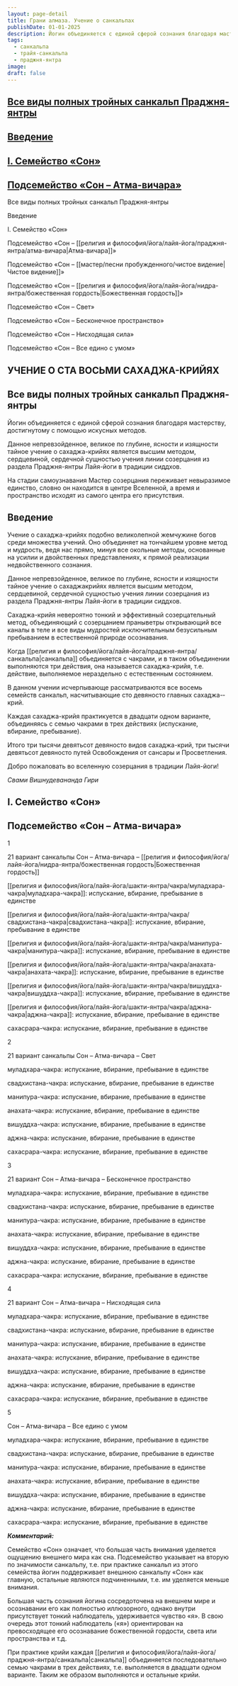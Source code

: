 ```yaml
---
layout: page-detail
title: Грани алмаза. Учение о санкальпах
publishDate: 01-01-2025
description: Йогин объединяется с единой сферой сознания благодаря мастерству, достигнутому с помощью искусных методов. Данное непревзойденное, великое по глубине, ясности и изящности тайное учение о сахаджа­крийях является высшим методом, сердцевиной, сердечной сущностью учения линии созерцания из раздела Праджня­янтры практической адвайты в традиции сиддхов.  На стадии самоузнавания Мастер созерцания переживает невыразимое единство, словно он находится в центре Вселенной, а время и пространство исходят из самого центра его присутствия.
tags:
  - санкальпа
  - трайя-санкальпа
  - праджня-янтра
image: 
draft: false
---
```


## [Все виды полных тройных санкальп Праджня-янтры](#1)
## [Введение](#2)
## [I. Семейство «Сон»](#3)
## [Подсемейство «Сон – Атма-вичара»](#4)
 Все виды полных тройных санкальп Праджня-янтры  
  
 Введение   
  
 I. Семейство «Сон»  
  
 Подсемейство «Сон – [[религия и философия/йога/лайя-йога/праджня-янтра/атма-вичара|Атма-вичара]]»  
  
 Подсемейство «Сон – [[мастер/песни пробужденного/чистое видение|Чистое видение]]»  
  
 Подсемейство «Сон – [[религия и философия/йога/лайя-йога/нидра-янтра/божественная гордость|Божественная гордость]]»  
  
 Подсемейство «Сон – Свет»  
  
 Подсемейство «Сон – Бесконечное пространство»  
  
 Подсемейство «Сон – Нисходящая сила»  
  
 Подсемейство «Сон – Все едино с умом»   
  
## УЧЕНИЕ О СТА ВОСЬМИ САХАДЖА-КРИЙЯХ
## 
## Все виды полных тройных санкальп Праджня-янтры
Йогин объединяется с единой сферой сознания благодаря мастерству, достигнутому с помощью искусных методов. 

Данное непревзойденное, великое по глубине, ясности и изящности тайное учение о сахаджа­-крийях является высшим методом, сердцевиной, сердечной сущностью учения линии созерцания из раздела Праджня-янтры Лайя-йоги в традиции сиддхов. 

На стадии самоузнавания Мастер созерцания переживает невыразимое единство, словно он находится в центре Вселенной, а время и пространство исходят из самого центра его присутствия. 

## 
## Введение
Учение о сахаджа­-крийях подобно великолепной жемчужине богов среди множества учений. Оно объединяет на тончайшем уровне метод и мудрость, ведя нас прямо, минуя все окольные методы, основанные на усилии и двойственных представлениях, к прямой реализации недвойственного сознания. 

Данное непревзойденное, великое по глубине, ясности и изящности тайное учение о сахаджа­крийях является высшим методом, сердцевиной, сердечной сущностью учения линии созерцания из раздела Праджня-янтры Лайя-йоги в традиции сиддхов. 

Сахаджа-крийя невероятно тонкий и эффективный созерцательный метод, объединяющий с созерцанием праны­ветры открывающий все каналы в теле и все виды мудростей исключительным безусильным пребыванием в естественной природе осознавания. 

Когда [[религия и философия/йога/лайя-йога/праджня-янтра/санкальпа|санкальпа]] обьединяется с чакрами, и в таком объединении выполняются три действия, она называется сахаджа-­крийя, т.е. действие, выполняемое нераздельно с естественным состоянием. 

В данном учении исчерпывающе рассматриваются все восемь семейств санкальп, насчитывающие сто девяносто главных сахаджа-­крий. 

Каждая сахаджа-­крийя практикуется в двадцати одном варианте, объединяясь с семью чакрами в трех действиях (испускание, вбирание, пребывание). 

Итого три тысячи девятьсот девяносто видов сахаджа-­крий, три тысячи девятьсот девяносто путей Освобождения от сансары и Просветления. 

Добро пожаловать во вселенную созерцания в традиции Лайя-йоги! 

_Свами Вишнудевананда Гири_ 

## 
## I. Семейство «Сон»
## 
## Подсемейство «Сон – Атма-вичара»
1 

21 вариант санкальпы Сон – Атма-вичара – [[религия и философия/йога/лайя-йога/нидра-янтра/божественная гордость|Божественная гордость]] 

[[религия и философия/йога/лайя-йога/шакти-янтра/чакра/муладхара-чакра|муладхара-чакра]]: испускание, вбирание, пребывание в единстве 

[[религия и философия/йога/лайя-йога/шакти-янтра/чакра/свадхистана-чакра|свадхистана-чакра]]: испускание, вбирание, пребывание в единстве 

[[религия и философия/йога/лайя-йога/шакти-янтра/чакра/манипура-чакра|манипура-чакра]]: испускание, вбирание, пребывание в единстве 

[[религия и философия/йога/лайя-йога/шакти-янтра/чакра/анахата-чакра|анахата-чакра]]: испускание, вбирание, пребывание в единстве 

[[религия и философия/йога/лайя-йога/шакти-янтра/чакра/вишуддха-чакра|вишуддха-чакра]]: испускание, вбирание, пребывание в единстве 

[[религия и философия/йога/лайя-йога/шакти-янтра/чакра/аджна-чакра|аджна-чакра]]: испускание, вбирание, пребывание в единстве 

сахасрара-чакра: испускание, вбирание, пребывание в единстве 

2 

21 вариант санкальпы Сон – Атма-вичара – Свет 

муладхара-чакра: испускание, вбирание, пребывание в единстве 

свадхистана-чакра: испускание, вбирание, пребывание в единстве 

манипура-чакра: испускание, вбирание, пребывание в единстве 

анахата-чакра: испускание, вбирание, пребывание в единстве 

вишуддха-чакра: испускание, вбирание, пребывание в единстве 

аджна-чакра: испускание, вбирание, пребывание в единстве 

сахасрара-чакра: испускание, вбирание, пребывание в единстве 

3 

21 вариант Сон – Атма-вичара – Бесконечное пространство 

муладхара-чакра: испускание, вбирание, пребывание в единстве 

свадхистана-чакра: испускание, вбирание, пребывание в единстве 

манипура-чакра: испускание, вбирание, пребывание в единстве 

анахата-чакра: испускание, вбирание, пребывание в единстве 

вишуддха-чакра: испускание, вбирание, пребывание в единстве 

аджна-чакра: испускание, вбирание, пребывание в единстве 

сахасрара-чакра: испускание, вбирание, пребывание в единстве 

4 

21 вариант Сон – Атма-вичара – Нисходящая сила 

муладхара-чакра: испускание, вбирание, пребывание в единстве 

свадхистана-чакра: испускание, вбирание, пребывание в единстве 

манипура-чакра: испускание, вбирание, пребывание в единстве 

анахата-чакра: испускание, вбирание, пребывание в единстве 

вишуддха-чакра: испускание, вбирание, пребывание в единстве 

аджна-чакра: испускание, вбирание, пребывание в единстве 

сахасрара-чакра: испускание, вбирание, пребывание в единстве 

5 

Сон – Атма-вичара – Все едино с умом 

муладхара-чакра: испускание, вбирание, пребывание в единстве 

свадхистана-чакра: испускание, вбирание, пребывание в единстве 

манипура-чакра: испускание, вбирание, пребывание в единстве 

анахата-чакра: испускание, вбирание, пребывание в единстве 

вишуддха-чакра: испускание, вбирание, пребывание в единстве 

аджна-чакра: испускание, вбирание, пребывание в единстве 

сахасрара-чакра: испускание, вбирание, пребывание в единстве 

**_Комментарий:_** 

Семейство «Сон» означает, что большая часть внимания уделяется ощущению внешнего мира как сна. Подсемейство указывает на вторую по значимости санкальпу, т.е. при практике санкальп из этого семейства йогин поддерживает внешнюю санкальпу «Сон» как главную, остальные являются подчиненными, т.е. им уделяется меньше внимания. 

Большая часть сознания йогина сосредоточена на внешнем мире и осознавании его как полностью иллюзорного, однако внутри присутствует тонкий наблюдатель, удерживается чувство «я». В свою очередь этот тонкий наблюдатель («я») ориентирован на превосходящее его осознавание божественной гордости, света или пространства и т.д. 

При практике крийи каждая [[религия и философия/йога/лайя-йога/праджня-янтра/санкальпа|санкальпа]] объединяется последовательно семью чакрами в трех действиях, т.е. выполняется в двадцати одном варианте. Таким же образом выполняются и остальные крийи. 
